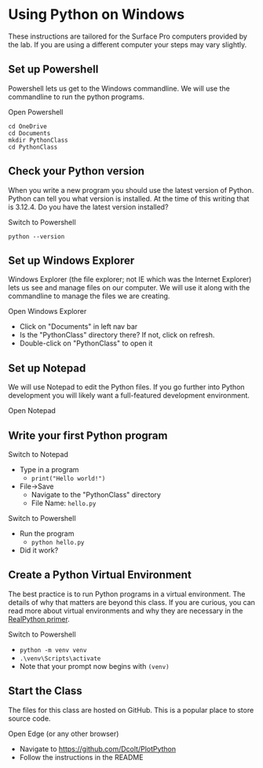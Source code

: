 # Using Python on Windows

These instructions are tailored for the Surface Pro computers provided by the lab. If you are using a different computer your steps may vary slightly.

## Set up Powershell

Powershell lets us get to the Windows commandline. We will use the commandline to run the python programs.

Open Powershell
```shell
cd OneDrive
cd Documents
mkdir PythonClass
cd PythonClass
```

## Check your Python version

When you write a new program you should use the latest version of Python. Python can tell you what version is installed. At the time of this writing that is 3.12.4. Do you have the latest version installed?

Switch to Powershell
```shell
python --version
```

## Set up Windows Explorer

Windows Explorer (the file explorer; not IE which was the Internet Explorer) lets us see and manage files on our computer. We will use it along with the commandline to manage the files we are creating.

Open Windows Explorer
* Click on "Documents" in left nav bar
* Is the "PythonClass" directory there? If not, click on refresh.
* Double-click on "PythonClass" to open it

## Set up Notepad

We will use Notepad to edit the Python files. If you go further into Python development you will likely want a full-featured development environment.

Open Notepad

## Write your first Python program

Switch to Notepad
* Type in a program
  * `print("Hello world!")`
* File->Save
  * Navigate to the "PythonClass" directory
  * File Name: `hello.py`

Switch to Powershell
* Run the program
  * `python hello.py`
* Did it work?

## Create a Python Virtual Environment

The best practice is to run Python programs in a virtual environment. The details of why that matters are beyond this class. If you are curious, you can read more about virtual environments and why they are necessary in the [RealPython primer](https://realpython.com/python-virtual-environments-a-primer/).

Switch to Powershell
* `python -m venv venv`
* `.\venv\Scripts\activate`
* Note that your prompt now begins with `(venv)`

## Start the Class

The files for this class are hosted on GitHub. This is a popular place to store source code.

Open Edge (or any other browser)
* Navigate to https://github.com/Dcolt/PlotPython
* Follow the instructions in the README
